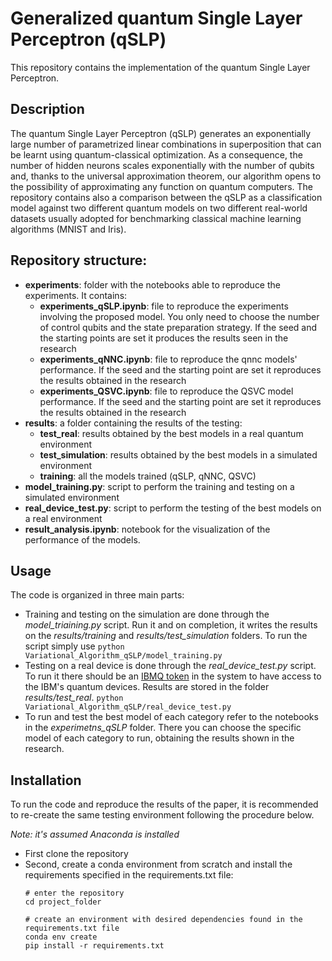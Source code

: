 # Generalized quantum Single Layer Perceptron (qSLP)
This repository contains the implementation of the quantum Single Layer Perceptron. 

## Description
The quantum Single Layer Perceptron (qSLP) generates an exponentially large number of parametrized linear combinations in superposition that can be learnt using quantum-classical optimization.  As a consequence, the number of hidden neurons scales exponentially with the number of qubits and, thanks to the universal approximation theorem, our algorithm opens to the possibility of approximating any function on quantum computers.
The repository contains also a comparison between the qSLP as a classification model against two different quantum models on two different real-world datasets usually adopted for benchmarking classical machine learning algorithms (MNIST and Iris).


## Repository structure:
- **experiments**: folder with the notebooks able to reproduce the experiments. It contains:
    - **experiments_qSLP.ipynb**: file to reproduce the experiments involving the proposed model. You only need to choose the number of control qubits and the state preparation strategy. If the seed and the starting points are set it produces the results seen in the research
    - **experiments_qNNC.ipynb**: file to reproduce the qnnc models' performance. If the seed and the starting point are set it reproduces the results obtained in the research
    - **experiments_QSVC.ipynb**: file to reproduce the QSVC model performance. If the seed and the starting point are set it reproduces the results obtained in the research
- **results**: a folder containing the results of the testing:
    - **test_real**: results obtained by the best models in a real quantum environment 
    - **test_simulation**: results obtained by the best models in a simulated environment
    - **training**: all the models trained (qSLP, qNNC, QSVC)
- **model_training.py**: script to perform the training and testing on a simulated environment
- **real_device_test.py**: script to perform the testing of the best models on a real environment
- **result_analysis.ipynb**: notebook for the visualization of the performance of the models.

## Usage
The code is organized in three main parts:
- Training and testing on the simulation are done through the *model_triaining.py* script. Run it and on completion, it writes the results on the *results/training* and *results/test_simulation* folders. To run the script simply use 
  `python Variational_Algorithm_qSLP/model_training.py`
- Testing on a real device is done through the *real_device_test.py* script. To run it there should be an [IBMQ token](https://quantum-computing.ibm.com/lab/docs/iql/manage/account/ibmq) in the system to have access to the IBM's quantum devices. Results are stored in the folder *results/test_real*. `python Variational_Algorithm_qSLP/real_device_test.py`
- To run and test the best model of each category refer to the notebooks in the *experimetns_qSLP* folder. There you can choose the specific model of each category to run, obtaining the results shown in the research.

## Installation
To run the code and reproduce the results of the paper, it is recommended to re-create the same testing environment following the procedure below.

*Note: it's assumed Anaconda is installed*
- First clone the repository
- Second, create a conda environment from scratch and install the requirements specified in the requirements.txt file:  
    ```
    # enter the repository
    cd project_folder

    # create an environment with desired dependencies found in the requirements.txt file
    conda env create
    pip install -r requirements.txt
    ```


